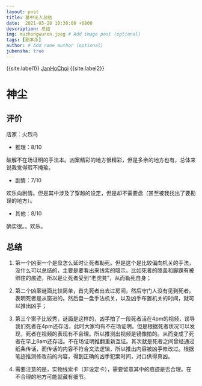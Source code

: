```yaml
---
layout: post
title: 墓中无人总结
date:  2021-03-28 10:30:00 +0800
description: 总结
img: muzhongwuren.jpeg # Add image post (optional)
tags: [剧本杀]
author: # Add name author (optional)
jubensha: true
---
```


{{site.label1}} <a href="https://github.com/janhochoi/" target="\_blank">JanHoChoi</a> {{site.label2}}

# 神尘

## 评价

店家：火烈鸟

- 推理：8/10

破解不在场证明的手法本。凶案精彩的地方很精彩，但是多余的地方也有，总体来说我觉得瑕不掩瑜。

- 剧情：7/10

欢乐向剧情。但是其中涉及了穿越的设定，但是却不需要盘（甚至被我找出了要勘误的地方）。

- 其他：8/10

确实很。。欢乐。

## 总结

1. 第一个凶案一个是盘怎么延时让死者勒死。但是这个是比较偏向机关的手法，没什么可以总结的，主要是要看出来线索的暗示。比如死者的膝盖和脚踝有被绑住的痕迹，所以是让死者受到“老虎凳”，从而勒死自身；

2. 第二个凶案谜面比较简单，首先死者出去过房间，然后守门人没有见到死者。表明死者是从窗进的。然后盘一盘手法机关，以及凶手布置机关的时间，就可以推出凶手；

3. 第三个案子比较秀，谜面是这样的，凶手拍了一段死者活在4pm的视频，误导我们死者在4pm还存活，此时大家均有不在场证明。但是根据死者状况可以发现，死者在视频的表现有不合理。所以推测出视频是镜像拍的。从而变成了死者在早上8am还存活。不在场证明推翻重新互证。其次就是死者之间曾经通过纸条传话，而传话的内容不符合文法逻辑，所以推出内容被凶手修改过。根据笔迹推测修改前的内容，得到正确的凶手犯案时间，对口供得真凶。

4. 需要注意的是，实物线索卡（非设定卡），需要留意其中的痕迹是否合理。在不合理的地方可能就藏有细节。